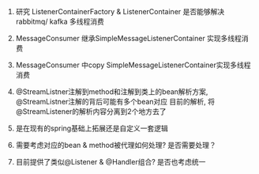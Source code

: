 1. 研究 ListenerContainerFactory & ListenerContainer 是否能够解决rabbitmq/ kafka 多线程消费
2. MessageConsumer 继承SimpleMessageListenerContainer 实现多线程消费
3. MessageConsumer 中copy SimpleMessageListenerContainer实现多线程消费
4. @StreamListner注解到method和注解到类上的bean解析方案, @StreamListner注解的背后可能有多个bean对应
	目前的解析, 将@StreamListener的解析内容分离到2个地方去了

5. 是在现有的spring基础上拓展还是自定义一套逻辑
6. 需要考虑对应的bean & method被代理如何处理? 是否需要处理？
7. 目前提供了类似@Listener & @Handler组合? 是否也考虑统一

